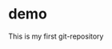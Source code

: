 # demo
This is my first git-repository




































































